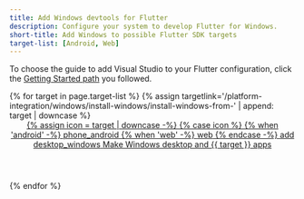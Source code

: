 ```yaml
---
title: Add Windows devtools for Flutter
description: Configure your system to develop Flutter for Windows.
short-title: Add Windows to possible Flutter SDK targets
target-list: [Android, Web]
---
```


To choose the guide to add Visual Studio to your Flutter configuration,
click the [Getting Started path][] you followed.

<div class="card-deck mb-8">
{% for target in page.target-list %}
{% assign targetlink='/platform-integration/windows/install-windows/install-windows-from-' | append: target | downcase %}
  <a class="card card-app-type card-windows"
     id="install-{{target | downcase}}"
     href="{{targetlink}}">
    <div class="card-body">
      <header class="card-title text-center m-0">
        <span class="d-block h1">
          {% assign icon = target | downcase -%}
          {% case icon %}
          {% when 'android' -%}
            <span class="material-symbols">phone_android</span>
          {% when 'web' -%}
            <span class="material-symbols">web</span>
          {% endcase -%}
          <span class="material-symbols">add</span>
          <span class="material-symbols">desktop_windows</span>
        </span>
        <span class="text-muted text-nowrap">
        Make Windows desktop and {{ target }} apps
        </span>
      </header>
    </div>
  </a>
{% endfor %}
</div>

[Getting Started path]: /get-started/install
